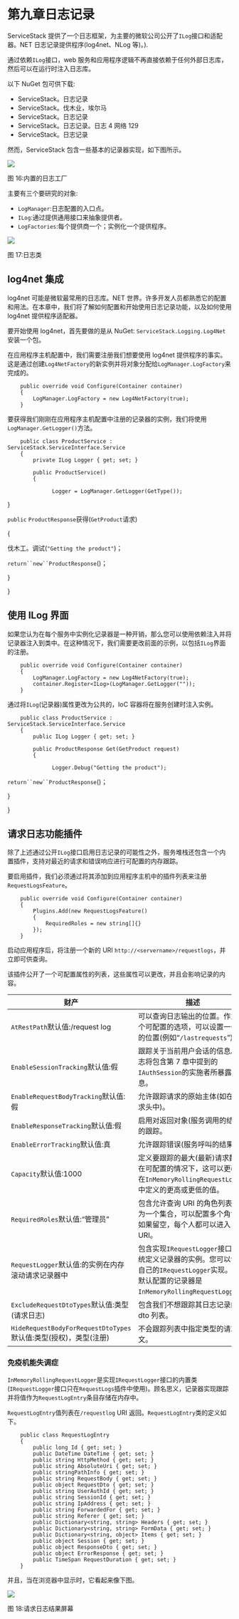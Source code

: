 # 第九章日志记录

ServiceStack 提供了一个日志框架，为主要的微软公司公开了`ILog`接口和适配器。NET 日志记录提供程序(log4net、NLog 等)。).

通过依赖`ILog`接口，web 服务和应用程序逻辑不再直接依赖于任何外部日志库，然后可以在运行时注入日志库。

以下 NuGet 包可供下载:

*   ServiceStack。日志记录
*   ServiceStack。伐木业，埃尔马
*   ServiceStack。日志记录
*   ServiceStack。日志记录。日志 4 网络 129
*   ServiceStack。日志记录

然而，ServiceStack 包含一些基本的记录器实现，如下图所示。

![](../Images/image023.jpg)

图 16:内置的日志工厂

主要有三个要研究的对象:

*   `LogManager`:日志配置的入口点。
*   `ILog`:通过提供通用接口来抽象提供者。
*   `LogFactories`:每个提供商一个；实例化一个提供程序。

![](../Images/image024.jpg)

图 17:日志类

## log4net 集成

log4net 可能是微软最常用的日志库。NET 世界。许多开发人员都熟悉它的配置和用法。在本章中，我们将了解如何配置和开始使用日志记录功能，以及如何使用 log4net 提供程序适配器。

要开始使用 log4net，首先要做的是从 NuGet: `ServiceStack.Logging.Log4Net`安装一个包。

在应用程序主机配置中，我们需要注册我们想要使用 log4net 提供程序的事实。这是通过创建`Log4NetFactory`的新实例并将对象分配给`LogManager.LogFactory`来完成的。

```
    public override void Configure(Container container)
    {
        LogManager.LogFactory = new Log4NetFactory(true);
    }

```

要获得我们刚刚在应用程序主机配置中注册的记录器的实例，我们将使用`LogManager.GetLogger()`方法。

```
    public class ProductService : ServiceStack.ServiceInterface.Service
    {
        private ILog Logger { get; set; }

        public ProductService()
        {

              Logger = LogManager.GetLogger(GetType());

```

}

`public` `ProductResponse`获得(`GetProduct`请求)

{

伐木工。调试(`"Getting the product"`)；

`return``new``ProductResponse`()；

}

}

## 使用 ILog 界面

如果您认为在每个服务中实例化记录器是一种开销，那么您可以使用依赖注入并将记录器注入到类中。在这种情况下，我们需要更改前面的示例，以包括`ILog`界面的注册。

```
    public override void Configure(Container container)
    {
        LogManager.LogFactory = new Log4NetFactory(true);
        container.Register<ILog>(LogManager.GetLogger(""));
    }

```

通过将`ILog`(记录器)属性更改为公共的，IoC 容器将在服务创建时注入实例。

```
    public class ProductService : ServiceStack.ServiceInterface.Service
    {
        public ILog Logger { get; set; }

        public ProductResponse Get(GetProduct request)
        {

              Logger.Debug("Getting the product");

```

`return``new``ProductResponse`()；

}

}

## 请求日志功能插件

除了上述通过公开`ILog`接口启用日志记录的可能性之外，服务堆栈还包含一个内置插件，支持对最近的请求和错误响应进行可配置的内存跟踪。

要启用插件，我们必须通过将其添加到应用程序主机中的插件列表来注册`RequestLogsFeature`。

```
    public override void Configure(Container container)
    {
        Plugins.Add(new RequestLogsFeature()
        {
            RequiredRoles = new string[]{}
        });               
    }

```

启动应用程序后，将注册一个新的 URI `http://<servername>/requestlogs`，并立即可供查询。

该插件公开了一个可配置属性的列表，这些属性可以更改，并且会影响记录的内容。

| 财产 | 描述 |
| --- | --- |
| `AtRestPath`默认值:/request log | 可以查询日志输出的位置。作为一个可配置的选项，可以设置一个新的位置(例如“`/lastrequests`”)。 |
| `EnableSessionTracking`默认值:假 | 跟踪关于当前用户会话的信息。日志将包含第 7 章中提到的`IAuthSession`的实施者所暴露的信息。 |
| `EnableRequestBodyTracking`默认值:假 | 允许跟踪请求的原始主体(如在请求头中)。 |
| `EnableResponseTracking`默认值:假 | 启用对返回对象(服务调用的结果)的跟踪。 |
| `EnableErrorTracking`默认值:真 | 允许跟踪错误(服务呼叫的结果)。 |
| `Capacity`默认值:1000 | 定义要跟踪的最大(最新)请求数。在可配置的情况下，这可以更改为在`InMemoryRollingRequestLogger`中定义的更高或更低的值。 |
| `RequiredRoles`默认值:“管理员” | 包含允许查询 URI 的角色列表。作为一个集合，可以配置多个角色。如果留空，每个人都可以进入 URI。 |
| `RequestLogger`默认值:的实例在内存滚动请求记录器中 | 包含实现`IRequestLogger`接口的系统定义记录器的实例。您可以创建自己的`IRequestLogger`实现。系统默认配置的记录器是`InMemoryRollingRequestLogger`。 |
| `ExcludeRequestDtoTypes`默认值:类型(请求日志) | 包含我们不想跟踪其日志记录的 dto 列表。 |
| `HideRequestBodyForRequestDtoTypes`默认值:类型(授权)，类型(注册) | 不会跟踪列表中指定类型的请求正文。 |

### 免疫机能失调症

`InMemoryRollingRequestLogger`是实现`IRequestLogger`接口的内置类(`IRequestLogger`接口只在`RequestLogs`插件中使用)。顾名思义，记录器实现跟踪并将值作为`RequestLogEntry`条目存储在内存中。

`RequestLogEntry`值列表在`/requestlog` URI 返回。`RequestLogEntry`类的定义如下。

```
    public class RequestLogEntry
    {
        public long Id { get; set; }
        public DateTime DateTime { get; set; }
        public string HttpMethod { get; set; }
        public string AbsoluteUri { get; set; }
        public stringPathInfo { get; set; }
        public string RequestBody { get; set; }
        public object RequestDto { get; set; }
        public string UserAuthId { get; set; }
        public string SessionId { get; set; }
        public string IpAddress { get; set; }
        public string ForwardedFor { get; set; }
        public string Referer { get; set; }
        public Dictionary<string, string> Headers { get; set; }
        public Dictionary<string, string> FormData { get; set; }
        public Dictionary<string, object> Items { get; set; }
        public object Session { get; set; }
        public object ResponseDto { get; set; }
        public object ErrorResponse { get; set; }
        public TimeSpan RequestDuration { get; set; }
    }

```

并且，当在浏览器中显示时，它看起来像下图。

![](../Images/image025.jpg)

图 18:请求日志结果屏幕